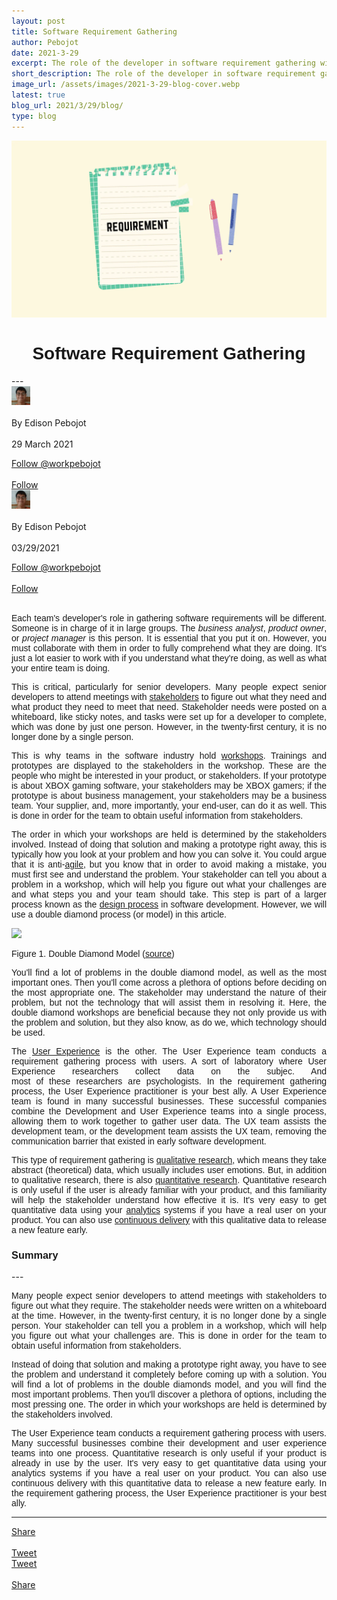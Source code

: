 ```yaml
---
layout: post
title: Software Requirement Gathering
author: Pebojot
date: 2021-3-29
excerpt: The role of the developer in software requirement gathering will vary with each team. Large teams put someone in charge of it. This is the business analyst, the product owner, or the project manager.
short_description: The role of the developer in software requirement gathering will vary with each team. Large teams
image_url: /assets/images/2021-3-29-blog-cover.webp
latest: true
blog_url: 2021/3/29/blog/
type: blog
---
```

<img src="/assets/images/2021-3-29-blog-cover.webp" class="rounded img-fluid">

<div style="text-align: center;font-family:sans-serif;word-spacing: 0px;">
    <h1>Software Requirement Gathering</h1>
</div>
---

  <div class="desktop__size ">
    <div class="d-flex align-items-center">
      <div class="align-self-center">
        <small class="text-muted">
          <img src="/assets/images/2x2.webp" width="30" height="30" class="img-fluid rounded-circle"
            alt="Edison Pebojot">
        </small>
      </div>
      &nbsp;
      <div class="align-self-center">
        By Edison Pebojot
      </div>
      &nbsp;
      <div class="align-self-center">
        29 March 2021
      </div>
    </div>
    <p></p>
    <div class="d-flex align-items-center">
      <div class="align-self-center">
        <a href="https://twitter.com/workpebojot?ref_src=twsrc%5Etfw" class="twitter-follow-button" data-size="large"
          data-show-screen-name="false" data-show-count="false">Follow @workpebojot</a>
        <script async src="https://platform.twitter.com/widgets.js" charset="utf-8"></script>
      </div>
      &nbsp;
      <div class="align-self-center">
        <a class="github-button" href="https://github.com/workpebojot"
          data-color-scheme="no-preference: light; light: light; dark: light;" data-size="large"
          aria-label="Follow @workpebojot on GitHub">Follow</a>
      </div>
    </div>
  </div>


<div class="mobile__size">
    <div class="d-flex align-items-center">
        <div class="align-self-center">
            <small class="text-muted">
                <img src="/assets/images/2x2.webp" width="30" height="30" class="img-fluid rounded-circle"  alt="Edison Pebojot">
            </small>
        </div>
        &nbsp;
        <div class="align-self-center">
            By Edison Pebojot
        </div>
        &nbsp;
        <div class="align-self-center flex-grow-1">
            03/29/2021
        </div>
    </div>
    <p></p>
    <div class="d-flex align-items-center justify-content-start">
        <div class="align-self-center">
            <a href="https://twitter.com/workpebojot?ref_src=twsrc%5Etfw" class="twitter-follow-button align-self-center" data-show-screen-name="false" data-show-count="false">Follow @workpebojot</a><script async src="https://platform.twitter.com/widgets.js" charset="utf-8"></script>
        </div>
        &nbsp;
        <div class="align-self-center">
            <a class="github-button align-self-center" href="https://github.com/workpebojot" aria-label="Follow @workpebojot on GitHub">Follow</a>
        </div>
    </div>
</div>
<br />
<div style="text-align: justify;font-family:sans-serif;word-spacing: 0px;">
<p>
  Each team's developer's role in gathering software requirements will be different. Someone is in charge of it in large groups. The <i>business analyst</i>, <i>product owner</i>, or <i>project manager</i> is this person. It is essential that you put it on. However, you must collaborate with them in order to fully comprehend what they are doing. It's just a lot easier to work with if you understand what they're doing, as well as what your entire team is doing.
</p>
<p>
  This is critical, particularly for senior developers. Many people expect senior developers to attend meetings with <a href="https://en.wikipedia.org/wiki/Project_stakeholder" target="_blank">stakeholders</a> to figure out what they need and what product they need to meet that need. Stakeholder needs were posted on a whiteboard, like sticky notes, and tasks were set up for a developer to complete, which was done by just one person. However, in the twenty-first century, it is no longer done by a single person.
</p>
<p>
  This is why teams in the software industry hold <a href="https://en.wikipedia.org/wiki/Workshop" target="_blank">workshops</a>. Trainings and prototypes are displayed to the stakeholders in the workshop. These are the people who might be interested in your product, or stakeholders. If your prototype is about XBOX gaming software, your stakeholders may be XBOX gamers; if the prototype is about business management, your stakeholders may be a business team. Your supplier, and, more importantly, your end-user, can do it as well. This is done in order for the team to obtain useful information from stakeholders.
</p>
</div>

<div style="text-align: justify;font-family:sans-serif;word-spacing: 0px;">
<p>
  The order in which your workshops are held is determined by the stakeholders involved. Instead of doing that solution and making a prototype right away, this is typically how you look at your problem and how you can solve it. You could argue that it is anti-<a href="https://en.wikipedia.org/wiki/Agile_software_development" target="_blank">agile</a>, but you know that in order to avoid making a mistake, you must first see and understand the problem. Your stakeholder can tell you about a problem in a workshop, which will help you figure out what your challenges are and what steps you and your team should take. This step is part of a larger process known as the <a href="https://en.wikipedia.org/wiki/Design#Process" target="_blank">design process</a> in software development. However, we will use a double diamond process (or model) in this article.
</p>
<p>
  <img src="https://user-images.githubusercontent.com/38276345/112810401-8f215380-90ad-11eb-8f10-1f746f5070fb.png" class="img-fluid">
  <figcaption>Figure 1. Double Diamond Model (<a href="https://en.wikipedia.org/wiki/File:Double_diamond.png" target="_blank">source</a>)</figcaption>
</p>
<p>
  You'll find a lot of problems in the double diamond model, as well as the most important ones. Then you'll come across a plethora of options before deciding on the most appropriate one. The stakeholder may understand the nature of their problem, but not the technology that will assist them in resolving it. Here, the double diamond workshops are beneficial because they not only provide us with the problem and solution, but they also know, as do we, which technology should be used.
</p>
</div>

<div style="text-align: justify;font-family:sans-serif;word-spacing: 0px;">
<p>
  The <a href="https://en.wikipedia.org/wiki/User_experience" target="_blank">User Experience</a> is the other. The User Experience team conducts a requirement gathering process with users. A sort of laboratory where User Experience researchers collect data on the subjec. And most of these researchers are psychologists. In the requirement gathering process, the User Experience practitioner is your best ally. A User Experience team is found in many successful businesses. These successful companies combine the Development and User Experience teams into a single process, allowing them to work together to gather user data. The UX team assists the development team, or the development team assists the UX team, removing the communication barrier that existed in early software development.
</p>
</div>

<div style="text-align: justify;font-family:sans-serif;word-spacing: 0px;">
<p>
This type of requirement gathering is <a href="https://en.wikipedia.org/wiki/Qualitative_research" target="_blank">qualitative research</a>, which means they take abstract (theoretical) data, which usually includes user emotions. But, in addition to qualitative research, there is also <a href="https://en.wikipedia.org/wiki/Quantitative_research" target="_blank">quantitative research</a>. Quantitative research is only useful if the user is already familiar with your product, and this familiarity will help the stakeholder understand how effective it is. It's very easy to get quantitative data using your <a href="https://en.wikipedia.org/wiki/Analytics" target="_blank">analytics</a> systems if you have a real user on your product. You can also use <a href="https://en.wikipedia.org/wiki/Continuous_delivery" target="_blank">continuous delivery</a> with this qualitative data to release a new feature early.
</p>
</div>

<div style="text-align: left;font-family:sans-serif;">
<h3>Summary</h3>
</div>
---
<div style="text-align: justify;font-family:sans-serif;word-spacing: 0px;">
<p>
  Many people expect senior developers to attend meetings with stakeholders to figure out what they require. The stakeholder needs were written on a whiteboard at the time. However, in the twenty-first century, it is no longer done by a single person. Your stakeholder can tell you a problem in a workshop, which will help you figure out what your challenges are. This is done in order for the team to obtain useful information from stakeholders.
</p>
<p>
  Instead of doing that solution and making a prototype right away, you have to see the problem and understand it completely before coming up with a solution. You will find a lot of problems in the double diamonds model, and you will find the most important problems. Then you'll discover a plethora of options, including the most pressing one. The order in which your workshops are held is determined by the stakeholders involved.
</p>
<p>
  The User Experience team conducts a requirement gathering process with users. Many successful businesses combine their development and user experience teams into one process. Quantitative research is only useful if your product is already in use by the user. It's very easy to get quantitative data using your analytics systems if you have a real user on your product. You can also use continuous delivery with this quantitative data to release a new feature early. In the requirement gathering process, the User Experience practitioner is your best ally.
</p>
</div>

---

<div class="desktop__size ">
  <div class="d-flex align-items-center">
    <div class="align-self-center">
      <div class="fb-share-button align-self-center" style="vertical-align: super;top:-2px" data-href="https://www.pebojot.com/2021/03/03/blog/" data-layout="button" data-size="large"><a target="_blank" href="https://www.facebook.com/sharer/sharer.php?u=https%3A%2F%2Fdevelopers.facebook.com%2Fdocs%2Fplugins%2F&amp;src=sdkpreparse" class="fb-xfbml-parse-ignore">Share</a></div>
    </div>
    &nbsp;
    <div class="align-self-center">
      <a href="https://twitter.com/share?ref_src=twsrc%5Etfw" class="twitter-share-button" data-size="large"
        data-show-screen-name="false" data-show-count="false">Tweet</a>
      <script async src="https://platform.twitter.com/widgets.js" charset="utf-8"></script>
    </div>
  </div>
</div>

<div class="mobile__size">
    <div class="d-flex align-items-center justify-content-start">
        <div class="align-self-center">
            <a href="https://twitter.com/share?ref_src=twsrc%5Etfw" class="twitter-share-button align-self-center" data-show-screen-name="false" data-show-count="false">Tweet</a><script async src="https://platform.twitter.com/widgets.js" charset="utf-8"></script>
        </div>
        &nbsp;
        <div class="align-self-center">
            <div class="fb-share-button align-self-center" style="vertical-align: super;top:-2px" data-href="https://www.pebojot.com/2021/03/03/blog/" data-layout="button" data-size="small"><a target="_blank" href="https://www.facebook.com/sharer/sharer.php?u=https%3A%2F%2Fdevelopers.facebook.com%2Fdocs%2Fplugins%2F&amp;src=sdkpreparse" class="fb-xfbml-parse-ignore">Share</a></div>
        </div>
    </div>
</div>
<br />
<br />
<br />
<br />
<br />